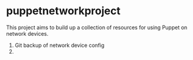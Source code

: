 # puppetnetworkproject

This project aims to build up a collection of resources for using Puppet on network devices. 

1. Git backup of network device config
2. 
